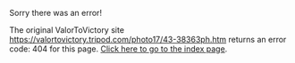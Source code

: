 

Sorry there was an error!

The original ValorToVictory site https://valortovictory.tripod.com/photo17/43-38363ph.htm returns an error code: 404 for this page. [Click here to go to the index page](../index.md).